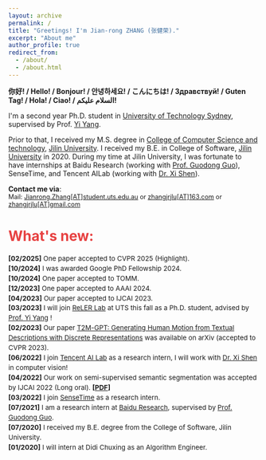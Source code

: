 ```yaml
---
layout: archive
permalink: /
title: "Greetings! I'm Jian-rong ZHANG (张健荣)."
excerpt: "About me"
author_profile: true
redirect_from: 
  - /about/
  - /about.html
---
```


**你好! / Hello! / Bonjour! / 안녕하세요! / こんにちは! / Здравствуй! / Guten Tag! / Hola! / Ciao! / السلام عليكم!**

I'm a second year Ph.D. student in [University of Technology Sydney](https://www.uts.edu.au/), supervised by Prof. [Yi Yang](https://scholar.google.com/citations?user=RMSuNFwAAAAJ&hl=zh-CN). 

Prior to that, I received my M.S. degree in [College of Computer Science and technology](http://ccst.jlu.edu.cn/), [Jilin University](http://global.jlu.edu.cn/). I received my B.E. in College of Software, [Jilin University](http://global.jlu.edu.cn/) in 2020. 
During my time at Jilin University, I was fortunate to have internships at Baidu Research (working with [Prof. Guodong Guo](https://scholar.google.com/citations?user=f2Y5nygAAAAJ&hl=zh-CN)), SenseTime, and Tencent AILab (working with [Dr. Xi Shen](https://xishen0220.github.io/)).


**Contact me via**:  
<i class="fa fa-fw fa-envelope"></i> <font style="font-size: 0.9em;">Mail: <a href="mailto:Jianrong.Zhang@student.uts.edu.au">Jianrong.Zhang[AT]student.uts.edu.au</a> or <a href="mailto:zhangjrjlu@163.com">zhangjrjlu[AT]163.com</a> or <a href="mailto:zhangjrjlu@gmail.com">zhangjrjlu[AT]gmail.com</a></font>
<br>

<h1 style="color: rgb(231, 65, 65);"><b>What's new:</b></h1>
<div style="line-height: 1.5em; font-size: 0.95em">
  <p>
  <b>[02/2025]</b>  One paper accepted to CVPR 2025 (Highlight). <br>
  <b>[10/2024]</b>  I was awarded Google PhD Fellowship 2024. <br>
  <b>[10/2024]</b>  One paper accepted to TOMM. <br>
  <b>[12/2023]</b>  One paper accepted to AAAI 2024. <br>
  <b>[04/2023]</b>  Our paper accepted to IJCAI 2023. <br>
  <b>[03/2023]</b>  I will join <a href="http://reler.net/"> ReLER Lab</a> at UTS this fall as a Ph.D. student, advised by <a href="https://scholar.google.com/citations?user=RMSuNFwAAAAJ&hl=zh-CN"> Prof. Yi Yang</a> !<br>
  <b>[02/2023]</b>  Our paper <a href="https://arxiv.org/abs/2301.06052"> T2M-GPT: Generating Human Motion from Textual Descriptions with Discrete Representations</a> was available on arXiv (accepted to CVPR 2023). <br>
  <b>[06/2022]</b> I join <a href="https://ai.tencent.com/ailab/en/index">Tencent AI Lab</a> as a research intern, I will work with <a href="https://xishen0220.github.io/">Dr. Xi Shen</a> in computer vision! <br>
  <b>[04/2022]</b> Our work on semi-supervised semantic segmentation was accepted by IJCAI 2022 (Long oral). <b>[<a href="https://arxiv.org/abs/2204.13314">PDF</a>]</b><br>
  <b>[03/2022]</b> I join <a href="https://www.sensetime.com/en">SenseTime</a> as a research intern.<br>
  <b>[07/2021]</b> I am a research intern at <a href="http://research.baidu.com/">Baidu Research</a>, supervised by <a href="https://scholar.google.com/citations?user=f2Y5nygAAAAJ&hl=zh-CN">Prof. Guodong Guo</a>.<br>
  <b>[07/2020]</b> I received my B.E. degree from the College of Software, Jilin University.<br>
  <b>[01/2020]</b> I will intern at <a herf="https://www.didiglobal.com/">Didi Chuxing</a> as an Algorithm Engineer.<br>
  </p>
</div>  